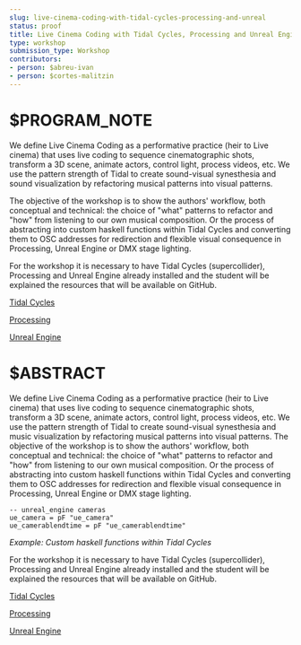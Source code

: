 ```yaml
---
slug: live-cinema-coding-with-tidal-cycles-processing-and-unreal
status: proof
title: Live Cinema Coding with Tidal Cycles, Processing and Unreal Engine
type: workshop
submission_type: Workshop
contributors:
- person: $abreu-ivan
- person: $cortes-malitzin
---
```


# $PROGRAM_NOTE

We define Live Cinema Coding as a performative practice (heir to Live cinema) that uses live coding to
sequence cinematographic shots, transform a 3D scene, animate actors, control light, process videos, etc.
We use the pattern strength of Tidal to create sound-visual synesthesia and sound visualization by refactoring
musical patterns into visual patterns.

The objective of the workshop is to show the authors' workflow, both conceptual and technical: the choice of
"what" patterns to refactor and "how" from listening to our own musical composition. Or the process of
abstracting into custom haskell functions within Tidal Cycles and converting them to OSC addresses for
redirection and flexible visual consequence in Processing, Unreal Engine or DMX stage lighting.

For the workshop it is necessary to have Tidal Cycles (supercollider), Processing and Unreal Engine already
installed and the student will be explained the resources that will be available on GitHub.

[Tidal Cycles](https://tidalcycles.org/)

[Processing](https://processing.org/download)

[Unreal Engine](https://www.unrealengine.com/en-US/download)

# $ABSTRACT

We define Live Cinema Coding as a performative practice (heir to Live cinema) that uses live coding to
sequence cinematographic shots, transform a 3D scene, animate actors, control light, process videos, etc.
We use the pattern strength of Tidal to create sound-visual synesthesia and music visualization by refactoring
musical patterns into visual patterns.
The objective of the workshop is to show the authors' workflow, both conceptual and technical: the choice of
"what" patterns to refactor and "how" from listening to our own musical composition. Or the process of
abstracting into custom haskell functions within Tidal Cycles and converting them to OSC addresses for
redirection and flexible visual consequence in Processing, Unreal Engine or DMX stage lighting.

    -- unreal_engine cameras
    ue_camera = pF "ue_camera"
    ue_camerablendtime = pF "ue_camerablendtime"

<span class="caption">*Example: Custom haskell functions within Tidal Cycles*</span>

For the workshop it is necessary to have Tidal Cycles (supercollider), Processing and Unreal Engine already
installed and the student will be explained the resources that will be available on GitHub.

[Tidal Cycles](https://tidalcycles.org/)

[Processing](https://processing.org/download)

[Unreal Engine](https://www.unrealengine.com/en-US/download)

